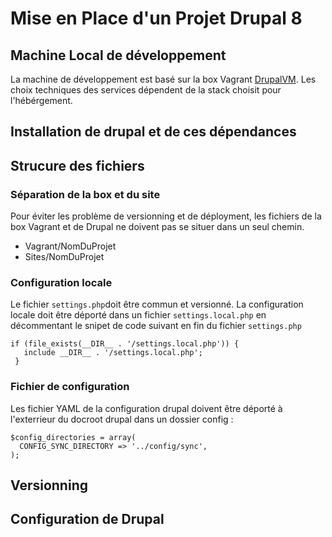 # Mise en Place d'un Projet Drupal 8

## Machine Local de développement

La machine de développement est basé sur la box Vagrant [DrupalVM](www.drupalvm.com).
Les choix techniques des services dépendent de la stack choisit pour l'hébérgement.


## Installation de drupal et de ces dépendances

## Strucure des fichiers
### Séparation de la box et du site
Pour éviter les problème de versionning et de déployment, les fichiers de la box Vagrant et de Drupal ne doivent pas se situer dans un seul chemin.

 - Vagrant/NomDuProjet  
 - Sites/NomDuProjet 


### Configuration locale
Le fichier `settings.php`doit être commun et versionné. La configuration locale doit être déporté dans un fichier `settings.local.php` en décommentant le snipet de code suivant en fin du fichier `settings.php`

```
if (file_exists(__DIR__ . '/settings.local.php')) {
   include __DIR__ . '/settings.local.php';
 } 
```

### Fichier de configuration 
Les fichier YAML de la configuration drupal doivent être déporté à l'exterrieur du docroot drupal dans un dossier config :

```
$config_directories = array(
  CONFIG_SYNC_DIRECTORY => '../config/sync',
);
```



## Versionning 

## Configuration de Drupal
